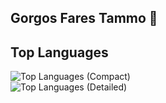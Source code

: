 ## Gorgos Fares Tammo 👋

## Top Languages

![Top Languages (Compact)](https://github-readme-stats.vercel.app/api/top-langs/?username=Gorgostammos&layout=compact&cache_seconds=3600)  
![Top Languages (Detailed)](https://github-readme-stats.vercel.app/api/top-langs/?username=Gorgostammos&langs_count=8&cache_seconds=3600)














